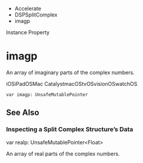 

- Accelerate
- DSPSplitComplex
-  imagp 

Instance Property

# imagp

An array of imaginary parts of the complex numbers.

iOSiPadOSMac CatalystmacOStvOSvisionOSwatchOS

``` source
var imagp: UnsafeMutablePointer
```

## See Also

### Inspecting a Split Complex Structure’s Data

var realp: UnsafeMutablePointer&lt;Float>

An array of real parts of the complex numbers.


